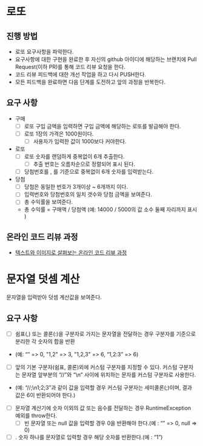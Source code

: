 # 로또
## 진행 방법
* 로또 요구사항을 파악한다.
* 요구사항에 대한 구현을 완료한 후 자신의 github 아이디에 해당하는 브랜치에 Pull Request(이하 PR)를 통해 코드 리뷰 요청을 한다.
* 코드 리뷰 피드백에 대한 개선 작업을 하고 다시 PUSH한다.
* 모든 피드백을 완료하면 다음 단계를 도전하고 앞의 과정을 반복한다.

## 요구 사항
- 구매
    - [ ]  로또 구입 금액을 입력하면 구입 금액에 해당하는 로또를 발급해야 한다.
    - [ ]  로또 1장의 가격은 1000원이다.
        - [ ] 사용자가 입력한 값이 1000보다 커야한다.

- 로또
    - [ ] 로또 숫자를 랜덤하게 중복없이 6개 추출한다.
        - [ ]  추출 번호는 오름차순으로 정렬되어 표시 된다.
    - [ ] 당첨번호를 , 를 기준으로 중복없이 6개 숫자를 입력받는다.

- 당첨
    - [ ] 당첨은 동일한 번호가 3개이상 ~ 6개까지 이다. 
    - [ ] 입력번호와 당첨번호의 일치 갯수와 당첨 금액을 보여준다.  
    - [ ] 총 수익률을 보여준다. 
    * 총 수익률 = 구매액 / 당첨액 (예: 14000 / 5000의 값 소수 둘째 자리까지 표시 ) 
    

## 온라인 코드 리뷰 과정
* [텍스트와 이미지로 살펴보는 온라인 코드 리뷰 과정](https://github.com/next-step/nextstep-docs/tree/master/codereview)

# 문자열 덧셈 계산
문자열을 입력받아 덧셈 계산값을 보여준다. 

## 요구 사항

- [ ]  쉼표(,) 또는 콜론(:)을 구분자로 가지는 문자열을 전달하는 경우 구분자를 기준으로 분리한 각 숫자의 합을 반환
* (예: “” => 0, "1,2" => 3, "1,2,3" => 6, “1,2:3” => 6) 
- [ ]  앞의 기본 구분자(쉼표, 콜론)외에 커스텀 구분자를 지정할 수 있다. 커스텀 구분자는 문자열 앞부분의 “//”와 “\n” 사이에 위치하는 문자를 커스텀 구분자로 사용한다.
* (예: “//;\n1;2;3”과 같이 값을 입력할 경우 커스텀 구분자는 세미콜론(;)이며, 결과 값은 6이 반환되어야 한다.)
- [ ] 문자열 계산기에 숫자 이외의 값 또는 음수를 전달하는 경우 RuntimeException 예외를 throw한다.
    - [ ] 빈 문자열 또는 null 값을 입력할 경우 0을 반환해야 한다.(예 : “” => 0, null => 0)
- [ ] . 숫자 하나를 문자열로 입력할 경우 해당 숫자를 반환한다.(예 : “1”)

